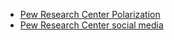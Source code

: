 * [Pew Research Center Polarization](p50042220/FB_hatecrime/Plot/polarization/pew_research_center) 
* [Pew Research Center social media](p50042220/FB_hatecrime/Plot/social_media)

